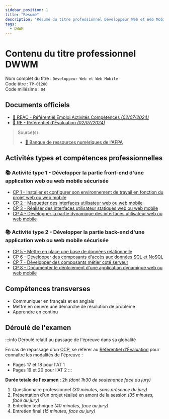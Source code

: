 ```yaml
---
sidebar_position: 1
title: "Résumé"
description: "Résumé du titre professionnel Développeur Web et Web Mobile (DWWM TP-01280m04, actif depuis septembre 2023)."
tags:
  - DWWM
---
```


# Contenu du titre professionnel DWWM

Nom complet du titre : `Développeur Web et Web Mobile`  
Code titre : `TP-01280`  
Code millésime : `04`

## Documents officiels

- [📄 REAC - Référentiel Emploi Activités Compétences _(02/07/2024)_](https://www.banque.di.afpa.fr/EspaceEmployeursCandidatsActeurs/Download.aspx?i=7343fd7e-6491-49ba-8a6c-1dabffdbdb1d&d=1)
- [📄 RE - Référentiel d'Évaluation _(02/07/2024)_](https://www.banque.di.afpa.fr/EspaceEmployeursCandidatsActeurs/Download.aspx?i=442c27b5-0394-4e85-ace8-fe801ad6d229&d=1)

> Source(s) :
>
> - [🔗 Banque de ressources numériques de l'AFPA](https://www.banque.di.afpa.fr/EspaceEmployeursCandidatsActeurs/EGPResultat.aspx?cr=d%C3%A9veloppeur%20web&cd=&ct=01280m04&type=t)

## Activités types et compétences professionnelles

### 📚 Activité type 1 - Développer la partie front-end d'une application web ou web mobile sécurisée

- [CP 1 - Installer et configurer son environnement de travail en fonction du projet web ou web mobile](./AT1/CP1)
- [CP 2 - Maquetter des interfaces utilisateur web ou web mobile](./AT1/CP2)
- [CP 3 - Réaliser des interfaces utilisateur statiques web ou web mobile](./AT1/CP3)
- [CP 4 - Développer la partie dynamique des interfaces utilisateur web ou web mobile](./AT1/CP4)

### 📚 Activité type 2 - Développer la partie back-end d'une application web ou web mobile sécurisée

- [CP 5 - Mettre en place une base de données relationnelle](./AT2/CP5)
- [CP 6 - Développer des composants d'accès aux données SQL et NoSQL](./AT2/CP6)
- [CP 7 - Développer des composants métier coté serveur](./AT2/CP7)
- [CP 8 - Documenter le déploiement d'une application dynamique web ou web mobile](./AT2/CP8)

## Compétences transverses

- Communiquer en français et en anglais
- Mettre en oeuvre une démarche de résolution de problème
- Apprendre en continu

## Déroulé de l'examen

:::info Déroulé relatif au passage de l'épreuve dans sa globalité

En cas de repassage d'un <abbr title="Certificat de Compétences Professionnelles">CCP</abbr>, se référer au [Référentiel d'Évaluation](https://www.banque.di.afpa.fr/EspaceEmployeursCandidatsActeurs/Download.aspx?i=442c27b5-0394-4e85-ace8-fe801ad6d229&d=1) pour connaître les modalités de l'épreuve :

- Pages 17 et 18 pour l'AT 1
- Pages 19 et 20 pour l'AT 2
  :::

**Durée totale de l'examen** : 2h _(dont 1h30 de soutenance face au jury)_

1. Questionnaire professionnel _(30 minutes, sans présence du jury)_
2. Présentation d'un projet réalisé en amont de la session _(35 minutes, face au jury)_
3. Entretien technique _(40 minutes, face au jury)_
4. Entretien final _(15 minutes, face au jury)_
